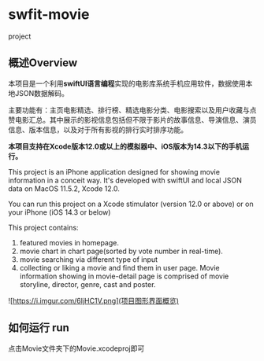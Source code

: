 # swfit-movie
project
## 概述Overview
本项目是一个利用**swiftUI语言编程**实现的电影库系统手机应用软件，数据使用本地JSON数据解码。

主要功能有：主页电影精选、排行榜、精选电影分类、电影搜索以及用户收藏与点赞电影汇总。其中展示的影视信息包括但不限于影片的故事信息、导演信息、演员信息、版本信息，以及对于所有影视的排行实时排序功能。

**本项目支持在Xcode版本12.0或以上的模拟器中、iOS版本为14.3以下的手机运行。**

This project is an iPhone application designed for showing movie information in a conceit way. It's developed with swiftUI and local JSON data on MacOS 11.5.2, Xcode 12.0.

You can run this project on a Xcode stimulator (version 12.0 or above) or on your iPhone (iOS 14.3 or below)

This project contains: 
1. featured movies in homepage. 
2. movie chart in chart page(sorted by vote number in real-time).
3. movie searching via different type of input 
4. collecting or liking a movie and find them in user page.
Movie information showing in movie-detail page is comprised of movie storyline, director, genre, cast and poster.

![https://i.imgur.com/6IjHC1V.png](项目图形界面概览)

## 如何运行 run
点击Movie文件夹下的Movie.xcodeproj即可
